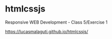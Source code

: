 # htmlcssjs
Responsive WEB Development - Class 5/Exercise 1


https://lucasmalaguti.github.io/htmlcssjs/
